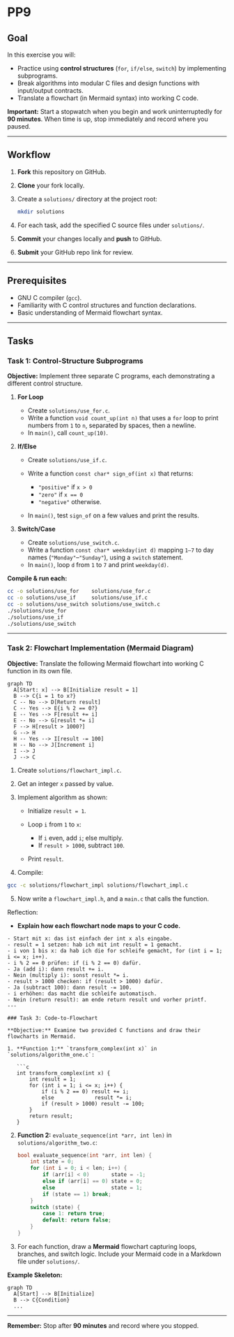 # PP9

## Goal

In this exercise you will:

* Practice using **control structures** (`for`, `if/else`, `switch`) by implementing subprograms.
* Break algorithms into modular C files and design functions with input/output contracts.
* Translate a flowchart (in Mermaid syntax) into working C code.

**Important:** Start a stopwatch when you begin and work uninterruptedly for **90 minutes**. When time is up, stop immediately and record where you paused.

---

## Workflow

1. **Fork** this repository on GitHub.
2. **Clone** your fork locally.
3. Create a `solutions/` directory at the project root:

   ```bash
   mkdir solutions
   ```
4. For each task, add the specified C source files under `solutions/`.
5. **Commit** your changes locally and **push** to GitHub.
6. **Submit** your GitHub repo link for review.

---

## Prerequisites

* GNU C compiler (`gcc`).
* Familiarity with C control structures and function declarations.
* Basic understanding of Mermaid flowchart syntax.

---

## Tasks

### Task 1: Control-Structure Subprograms

**Objective:** Implement three separate C programs, each demonstrating a different control structure.

1. **For Loop**

   * Create `solutions/use_for.c`.
   * Write a function `void count_up(int n)` that uses a `for` loop to print numbers from `1` to `n`, separated by spaces, then a newline.
   * In `main()`, call `count_up(10)`.

2. **If/Else**

   * Create `solutions/use_if.c`.
   * Write a function `const char* sign_of(int x)` that returns:

     * `"positive"` if `x > 0`
     * `"zero"` if `x == 0`
     * `"negative"` otherwise.
   * In `main()`, test `sign_of` on a few values and print the results.

3. **Switch/Case**

   * Create `solutions/use_switch.c`.
   * Write a function `const char* weekday(int d)` mapping `1–7` to day names (`"Monday"`–`"Sunday"`), using a `switch` statement.
   * In `main()`, loop `d` from `1` to `7` and print `weekday(d)`.

**Compile & run each:**

```bash
cc -o solutions/use_for    solutions/use_for.c
cc -o solutions/use_if     solutions/use_if.c
cc -o solutions/use_switch solutions/use_switch.c
./solutions/use_for
./solutions/use_if
./solutions/use_switch
```

---

### Task 2: Flowchart Implementation (Mermaid Diagram)

**Objective:** Translate the following Mermaid flowchart into working C function in its own file.

```mermaid
graph TD
  A[Start: x] --> B[Initialize result = 1]
  B --> C{i = 1 to x?}
  C -- No --> D[Return result]
  C -- Yes --> E{i % 2 == 0?}
  E -- Yes --> F[result += i]
  E -- No --> G[result *= i]
  F --> H[result > 1000?]
  G --> H
  H -- Yes --> I[result -= 100]
  H -- No --> J[Increment i]
  I --> J
  J --> C
```

1. Create `solutions/flowchart_impl.c`.
2. Get an integer `x` passed by value.
3. Implement algorithm as shown:

   * Initialize `result = 1`.
   * Loop `i` from `1` to `x`:

     * If `i` even, add `i`; else multiply.
     * If `result > 1000`, subtract `100`.
   * Print `result`.
4. Compile:

```bash
gcc -c solutions/flowchart_impl solutions/flowchart_impl.c
```
5. Now write a `flowchart_impl.h`, and a `main.c` that calls the function. 

Reflection:

* **Explain how each flowchart node maps to your C code.**
```
- Start mit x: das ist einfach der int x als eingabe.
- result = 1 setzen: hab ich mit int result = 1 gemacht.
- i von 1 bis x: da hab ich die for schleife gemacht, for (int i = 1; i <= x; i++).
- i % 2 == 0 prüfen: if (i % 2 == 0) dafür.
- Ja (add i): dann result += i.
- Nein (multiply i): sonst result *= i.
- result > 1000 checken: if (result > 1000) dafür.
- Ja (subtract 100): dann result -= 100.
- i erhöhen: das macht die schleife automatisch.
- Nein (return result): am ende return result und vorher printf.
---

### Task 3: Code-to-Flowchart

**Objective:** Examine two provided C functions and draw their flowcharts in Mermaid.

1. **Function 1:** `transform_complex(int x)` in `solutions/algorithm_one.c`:

   ```c
   int transform_complex(int x) {
       int result = 1;
       for (int i = 1; i <= x; i++) {
           if (i % 2 == 0) result += i;
           else             result *= i;
           if (result > 1000) result -= 100;
       }
       return result;
   }
   ```
2. **Function 2:** `evaluate_sequence(int *arr, int len)` in `solutions/algorithm_two.c`:

   ```c
   bool evaluate_sequence(int *arr, int len) {
       int state = 0;
       for (int i = 0; i < len; i++) {
           if (arr[i] < 0)       state = -1;
           else if (arr[i] == 0) state = 0;
           else                  state = 1;
           if (state == 1) break;
       }
       switch (state) {
           case 1: return true;
           default: return false;
       }
   }
   ```
3. For each function, draw a **Mermaid** flowchart capturing loops, branches, and switch logic. Include your Mermaid code in a Markdown file under `solutions/`.

**Example Skeleton:**

```mermaid
graph TD
  A[Start] --> B[Initialize]
  B --> C{Condition}
  ...
```

---

**Remember:** Stop after **90 minutes** and record where you stopped.
